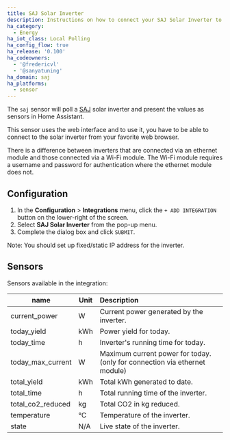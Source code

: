 ```yaml
---
title: SAJ Solar Inverter
description: Instructions on how to connect your SAJ Solar Inverter to Home Assistant.
ha_category:
  - Energy
ha_iot_class: Local Polling
ha_config_flow: true
ha_release: '0.100'
ha_codeowners:
  - '@fredericvl'
  - '@sanyatuning'
ha_domain: saj
ha_platforms:
  - sensor
---
```


The `saj` sensor will poll a [SAJ](https://www.saj-electric.com/) solar inverter and present the values as sensors in Home Assistant.

This sensor uses the web interface and to use it, you have to be able to connect to the solar inverter from your favorite web browser.

There is a difference between inverters that are connected via an ethernet module and those connected via a Wi-Fi module.
The Wi-Fi module requires a username and password for authentication where the ethernet module does not.

## Configuration

1. In the **Configuration** > **Integrations** menu, click the `+ ADD INTEGRATION` button on the lower-right of the screen.
2. Select **SAJ Solar Inverter** from the pop-up menu.
3. Complete the dialog box and click `SUBMIT`. 

Note: You should set up fixed/static IP address for the inverter.

## Sensors

Sensors available in the integration:

| name               | Unit | Description                                                                  |
|--------------------|------|:-----------------------------------------------------------------------------|
| current_power      | W    | Current power generated by the inverter.                                     |
| today_yield        | kWh  | Power yield for today.                                                       |
| today_time         | h    | Inverter's running time for today.                                           |
| today_max_current  | W    | Maximum current power for today. (only for connection via ethernet module)   |
| total_yield        | kWh  | Total kWh generated to date.                                                 |
| total_time         | h    | Total running time of the inverter.                                          |
| total_co2_reduced  | kg   | Total CO2 in kg reduced.                                                     |
| temperature        | °C   | Temperature of the inverter.                                                 |
| state              | N/A  | Live state of the inverter.                                                  |
